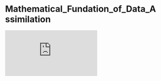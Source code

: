 # Mathematical_Fundation_of_Data_Assimilation

![01.sin_map_with_without_observational_noise](https://github.com/QQFRaphael/Mathematical_Fundation_of_Data_Assimilation/blob/master/01sin_map_with_without_observational_noise.py)

